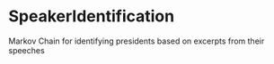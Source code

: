 SpeakerIdentification
=====================

Markov Chain for identifying presidents based on excerpts from their speeches
